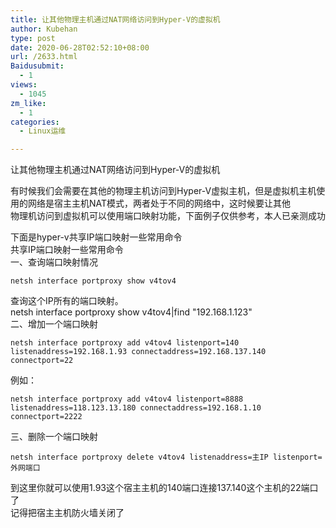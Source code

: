 ```yaml
---
title: 让其他物理主机通过NAT网络访问到Hyper-V的虚拟机
author: Kubehan
type: post
date: 2020-06-28T02:52:10+08:00
url: /2633.html
Baidusubmit:
  - 1
views:
  - 1045
zm_like:
  - 1
categories:
  - Linux运维

---
```

让其他物理主机通过NAT网络访问到Hyper-V的虚拟机

有时候我们会需要在其他的物理主机访问到Hyper-V虚拟主机，但是虚拟机主机使用的网络是宿主主机NAT模式，两者处于不同的网络中，这时候要让其他  
物理机访问到虚拟机可以使用端口映射功能，下面例子仅供参考，本人已亲测成功

下面是hyper-v共享IP端口映射一些常用命令  
共享IP端口映射一些常用命令  
一、查询端口映射情况

<pre><code class="language-bash">netsh interface portproxy show v4tov4</code></pre>

查询这个IP所有的端口映射。  
netsh interface portproxy show v4tov4|find "192.168.1.123"  
二、增加一个端口映射

<pre><code class="language-bash">netsh interface portproxy add v4tov4 listenport=140 listenaddress=192.168.1.93 connectaddress=192.168.137.140 connectport=22</code></pre>

例如：

<pre><code class="language-bash">netsh interface portproxy add v4tov4 listenport=8888 listenaddress=118.123.13.180 connectaddress=192.168.1.10 connectport=2222</code></pre>

三、删除一个端口映射

<pre><code class="language-bash">netsh interface portproxy delete v4tov4 listenaddress=主IP listenport=外网端口</code></pre>

到这里你就可以使用1.93这个宿主主机的140端口连接137.140这个主机的22端口了  
记得把宿主主机防火墙关闭了